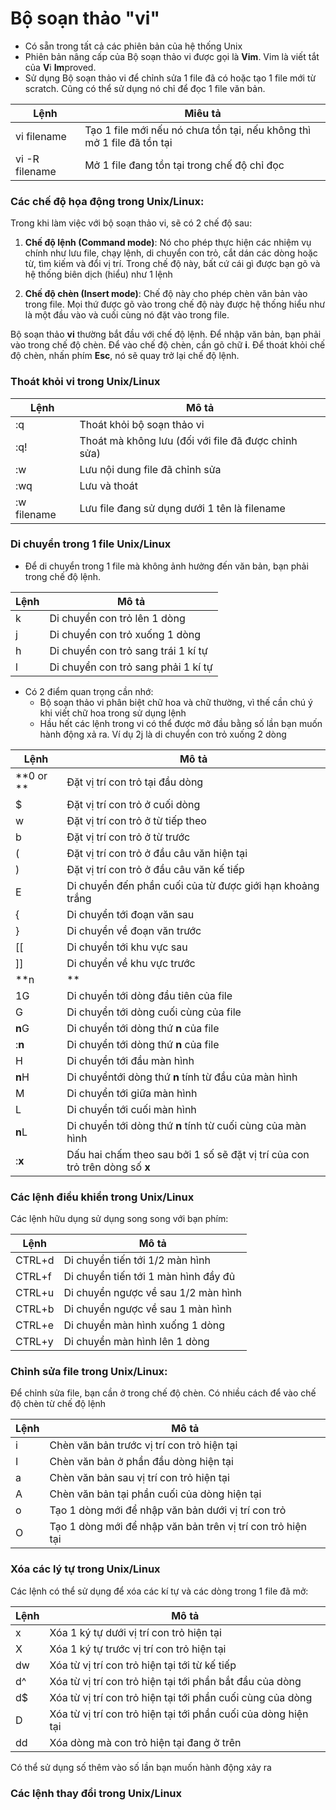 # Bộ soạn thảo "vi"

- Có sẵn trong tất cả các phiên bản của hệ thống Unix
- Phiên bản nâng cấp của Bộ soạn thảo vi được gọi là **Vim**. Vim là viết tắt của **V**i **Im**proved.
- Sử dụng Bộ soạn thảo vi để chỉnh sửa 1 file đã có hoặc tạo 1 file mới từ scratch. Cũng có thể sử dụng nó chỉ để đọc 1 file văn bản.

|Lệnh| Miêu tả|
|----|--------|
|vi filename|Tạo 1 file mới nếu nó chưa tồn tại, nếu không thì mở 1 file đã tồn tại|
|vi -R filename| Mở 1 file đang tồn tại trong chế độ chỉ đọc|

### Các chế độ họa động trong Unix/Linux:
Trong khi làm việc với bộ soạn thảo vi, sẽ có 2 chế độ sau:

1. **Chế độ lệnh (Command mode)**: Nó cho phép thực hiện các nhiệm vụ chính như lưu file, chạy lệnh, di chuyển con trỏ, cắt dán các dòng hoặc từ, tìm kiếm và đổi vị trí. Trong chế độ này, bất cứ cái gì được bạn gõ và hệ thống biên dịch (hiểu) như 1 lệnh

2. **Chế độ chèn (Insert mode)**: Chế độ này cho phép chèn văn bản vào trong file. Mọi thứ được gõ vào trong chế độ này được hệ thống hiểu như là một đầu vào và cuối cùng nó đặt vào trong file.

Bộ soạn thảo **vi** thường bắt đầu với chế độ lệnh. Để nhập văn bản, bạn phải vào trong chế độ chèn. Để vào chế độ chèn, cần gõ chữ **i**. Để thoát khỏi chế độ chèn, nhấn phím **Esc**, nó sẽ quay trở lại chế độ lệnh.

### Thoát khỏi vi trong Unix/Linux

|Lệnh|Mô tả|
|----|-----|
|:q|Thoát khỏi bộ soạn thảo vi|
|:q!|Thoát mà không lưu (đối với file đã được chỉnh sửa)|
|:w|Lưu nội dung file đã chỉnh sửa|
|:wq|Lưu và thoát|
|:w filename| Lưu file đang sử dụng dưới 1 tên là filename|

### Di chuyển trong 1 file Unix/Linux

- Để di chuyển trong 1 file mà không ảnh hưởng đến văn bản, bạn phải trong chế độ lệnh. 

|Lệnh|Mô tả|
|----|-----|
|k|Di chuyển con trỏ lên 1 dòng|
|j|Di chuyển con trỏ xuống 1 dòng|
|h|Di chuyển con trỏ sang trái 1 kí tự|
|l|Di chuyển con trỏ sang phải 1 kí tự|

- Có 2 điểm quan trọng cần nhớ:
  - Bộ soạn thảo vi phân biệt chữ hoa và chữ thường, vì thế cần chú ý khi viết chữ hoa trong sử dụng lệnh
  - Hầu hết các lệnh trong vi có thể được mở đầu bằng số lần bạn muốn hành động xả ra. Ví dụ 2j là di chuyển con trỏ xuống 2 dòng

|Lệnh   |Mô tả|
|-------|-----|
|**0 or **|Đặt vị trí con trỏ tại đầu dòng|
|$| Đặt vị trí con trỏ ở cuối dòng|
|w|Đặt vị trí con trỏ ở từ tiếp theo|
|b|Đặt vị trí con trỏ ở từ trước|
|(|Đặt vị trí con trỏ ở đầu câu văn hiện tại|
|)|Đặt vị trí con trỏ ở đầu câu văn kế tiếp|
|E|Di chuyển đến phần cuối của từ được giới hạn khoảng trắng|
|{|Di chuyển tới đoạn văn sau|
|}|Di chuyển về đoạn văn trước|
|[[|Di chuyển tới khu vực sau|
|]]|Di chuyển về khu vực trước|
|**n|** | Di chuyển tới cột **n** trong dòng hiện tại|
|1G|Di chuyển tới dòng đầu tiên của file|
|G|Di chuyển tới dòng cuối cùng của file|
|**n**G|Di chuyển tới dòng thứ **n** của file|
|:**n**|Di chuyển tới dòng thứ **n** của file|
|H|Di chuyển tới đầu màn hình|
|**n**H|Di chuyểntới dòng thứ **n** tính từ đầu của màn hình|
|M|Di chuyển tới giữa màn hình|
|L|Di chuyển tới cuối màn hình|
|**n**L|Di chuyển tới dòng thứ **n** tính từ cuối cùng của màn hình|
|:**x**|Dấu hai chấm theo sau bởi 1 số sẽ đặt vị trí của con trỏ trên dòng số **x**|

### Các lệnh điều khiển trong Unix/Linux
Các lệnh hữu dụng sử dụng song song với bạn phím:

|Lệnh   |Mô tả|
|-------|-----|
|CTRL+d|Di chuyển tiến tới 1/2 màn hình|
|CTRL+f|Di chuyển tiến tới 1 màn hình đầy đủ|
|CTRL+u|Di chuyển ngược về sau 1/2 màn hình|
|CTRL+b|Di chuyển ngược về sau 1 màn hình|
|CTRL+e|Di chuyển màn hình xuống 1 dòng|
|CTRL+y|Di chuyển màn hình lên 1 dòng|

### Chỉnh sửa file trong Unix/Linux:

Để chỉnh sửa file, bạn cần ở trong chế độ chèn. Có nhiều cách để vào chế độ chèn từ chế độ lệnh

|Lệnh   |Mô tả|
|-------|-----|
|i|Chèn văn bản trước vị trí con trỏ hiện tại|
|I|Chèn văn bản ở phần đầu dòng hiện tại|
|a|Chèn văn bản sau vị trí con trỏ hiện tại|
|A|Chèn văn bản tại phần cuối của dòng hiện tại|
|o|Tạo 1 dòng mới để nhập văn bản dưới vị trí con trỏ|
|O|Tạo 1 dòng mới để nhập văn bản trên vị trí con trỏ hiện tại|

### Xóa các lý tự trong Unix/Linux
Các lệnh có thể sử dụng để xóa các kí tự và các dòng trong 1 file đã mở:

|Lệnh   |Mô tả|
|-------|-----|
|x|Xóa 1 ký tự dưới vị trí con trỏ hiện tại|
|X|Xóa 1 ký tự trước vị trí con trỏ hiện tại|
|dw|Xóa từ vị trí con trỏ hiện tại tới từ kế tiếp|
|d^|Xóa từ vị trí con trỏ hiện tại tới phần bắt đầu của dòng|
|d$|Xóa từ vị trí con trỏ hiện tại tới phần cuối cùng của dòng|
|D|Xóa từ vị trí con trỏ hiện tại tới phần cuối của dòng hiện tại|
|dd|Xóa dòng mà con trỏ hiện tại đang ở trên|

Có thể sử dụng số thêm vào số lần bạn muốn hành động xảy ra

### Các lệnh thay đổi trong Unix/Linux
